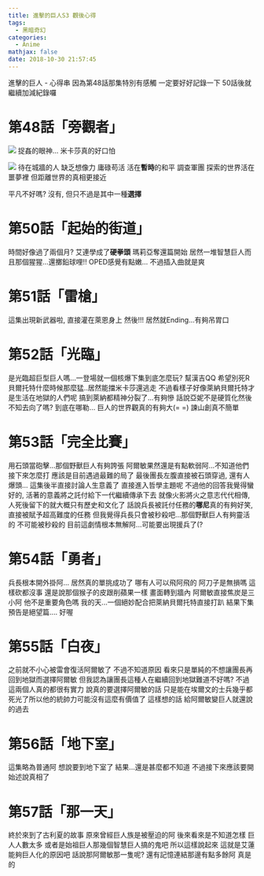 ```yaml
---
title: 進擊的巨人S3 觀後心得
tags:
  - 黑暗奇幻
categories:
  - Anime
mathjax: false
date: 2018-10-30 21:57:45
---
```


進擊的巨人 - 心得串
因為第48話那集特別有感觸 一定要好好記錄一下
50話後就繼續加減紀錄囉

<!--more-->

# 第48話「旁觀者」


![](https://i.imgur.com/aT8Ftrq.gif)
捉姦的眼神... 米卡莎真的好口怕




![](https://i.imgur.com/x3L4bk2.gif)
待在城牆的人 缺乏想像力 庸碌苟活 活在**暫時**的和平
調查軍團 探索的世界活在噩夢裡 但距離世界的真相更接近

平凡不好嗎?
沒有, 但只不過是其中一種**選擇**

# 第50話「起始的街道」
時間好像過了兩個月? 艾連學成了**硬拳頭** 瑪莉亞奪還篇開始 居然一堆智慧巨人而且那個猩猩...還擲鉛球哩!!
OPED感覺有點嫩... 不過插入曲就是爽

# 第51話「雷槍」
這集出現新武器啦, 直接灌在萊恩身上 然後!!! 居然就Ending...有夠吊胃口


# 第52話「光臨」
是光臨超巨型巨人嗎...一登場就一個核爆下集到底怎麼玩? 幫漢吉QQ 希望別死R
貝爾托特什麼時候那麼猛..居然能擋米卡莎還逃走
不過看樣子好像萊納貝爾托特才是生活在地獄的人們呢
搞到萊納都精神分裂了...有夠慘
話說亞妮不是硬質化然後不知去向了嗎? 到底在哪勒...
巨人的世界觀真的有夠大(= =) 諫山創真不簡單

# 第53話「完全比賽」
用石頭當砲擊...那個野獸巨人有夠誇張
阿爾敏果然還是有點軟弱阿...不知道他們接下來怎麼打 應該是目前遇過最難的局了
最後團長左腹直接被石頭穿過, 還有人爆頭...
這集後半直接討論人生意義了 直接進入哲學主題呢
不過他的回答我覺得蠻好的, 活著的意義將之託付給下一代繼續傳承下去
就像火影將火之意志代代相傳, 人死後留下的就大概只有歷史和文化了
話說兵長被託付任務的**哪尼**真的有夠好笑, 直接被賦予超高難度的任務
但我覺得兵長只會被秒殺吧...那個野獸巨人有夠靈活的 不可能被秒殺的
目前這劇情根本無解阿...可能要出現援兵了(?

# 第54話「勇者」
兵長根本開外掛阿... 居然真的單挑成功了
哪有人可以飛阿飛的 阿刀子是無損嗎 這樣砍都沒事 還是說那個猴子的皮跟削蘋果一樣
畫面轉到牆內
阿爾敏直接焦炭是三小阿 他不是重要角色嗎
我的天...一個絕妙配合把萊納貝爾托特直接打趴
結果下集預告是絕望篇....
好喔

# 第55話「白夜」
之前就不小心被雷會復活阿爾敏了 不過不知道原因
看來只是單純的不想讓團長再回到地獄而選擇阿爾敏
但我認為讓團長這種人在繼續回到地獄難道不好嗎?
不過這兩個人真的都很有實力 說真的要選擇阿爾敏的話
只是能在埃爾文的士兵幾乎都死光了所以他的統帥力可能沒有這麼有價值了
這樣想的話 給阿爾敏變巨人就還說的過去

# 第56話「地下室」
這集略為普通阿
想說要到地下室了 結果...還是甚麼都不知道
不過接下來應該要開始述說真相了

# 第57話「那一天」
終於來到了古利夏的故事 原來曾經巨人族是被壓迫的阿
後來看來是不知道怎樣 巨人人數太多 或者是始祖巨人那幾個智慧巨人搞的鬼吧
所以這樣說起來 這就是艾蓮能夠巨人化的原因吧 話說那阿爾敏那一隻呢?
還有記憶連結那邊有點多餘阿 真是的

